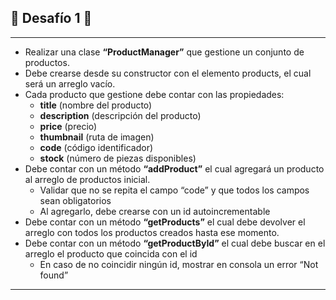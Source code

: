 ## 🎯 **Desafío 1** 🎯
---
* Realizar una clase **“ProductManager”** que gestione un conjunto de productos.
* Debe crearse desde su constructor con el elemento products, el cual será un arreglo vacío.
* Cada producto que gestione debe contar con las propiedades:
    - **title** (nombre del producto)
    - **description** (descripción del producto)
    - **price** (precio)
    - **thumbnail** (ruta de imagen)
    - **code** (código identificador)
    - **stock** (número de piezas disponibles)
* Debe contar con un método **“addProduct”** el cual agregará un producto al arreglo de productos inicial.
    - Validar que no se repita el campo “code” y que todos los campos sean obligatorios
    - Al agregarlo, debe crearse con un id autoincrementable
* Debe contar con un método **“getProducts”** el cual debe devolver el arreglo con todos los productos creados hasta ese momento.
* Debe contar con un método **“getProductById”** el cual debe buscar en el arreglo el producto que coincida con el id
    - En caso de no coincidir ningún id, mostrar en consola un error “Not found”

---
